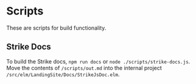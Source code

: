 # Scripts

These are scripts for build functionality.

## Strike Docs

To build the Strike docs, `npm run docs` or `node ./scripts/strike-docs.js`. Move the contents of `/scripts/out.md` into the internal project `/src/elm/LandingSite/Docs/StrikeJsDoc.elm`.
